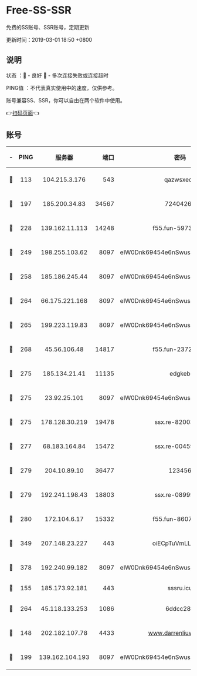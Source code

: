 # Free-SS-SSR

免费的SS账号、SSR账号，定期更新

更新时间：2019-03-01 18:50 +0800

## 说明

状态     ：🙂 - 良好 🙁 - 多次连接失败或连接超时

PING值   ：不代表真实使用中的速度，仅供参考。

账号兼容SS、SSR，你可以自由在两个软件中使用。

👉[扫码页面](https://liesauer.github.io/free-ss-ssr.github.io/)👈

## 账号

|-|PING|服务器|端口|密码|加密方式|区域|
|:----:|:----:|:-----:|-----:|:----:|:----:|:----:|
|🙂|113|104.215.3.176|543|qazwsxedc|aes-256-gcm|JP|
|🙂|197|185.200.34.83|34567|72404265|aes-256-cfb|US|
|🙂|228|139.162.11.113|14248|f55.fun-59730477|aes-256-cfb|SG|
|🙂|249|198.255.103.62|8097|eIW0Dnk69454e6nSwuspv9DmS201tQ0D|aes-256-cfb|US|
|🙂|258|185.186.245.44|8097|eIW0Dnk69454e6nSwuspv9DmS201tQ0D|aes-256-cfb|NL|
|🙂|264|66.175.221.168|8097|eIW0Dnk69454e6nSwuspv9DmS201tQ0D|aes-256-cfb|US|
|🙂|265|199.223.119.83|8097|eIW0Dnk69454e6nSwuspv9DmS201tQ0D|aes-256-cfb|US|
|🙂|268|45.56.106.48|14817|f55.fun-23726526|aes-256-cfb|US|
|🙂|275|185.134.21.41|11135|edgkeb|aes-256-cfb|GB|
|🙂|275|23.92.25.101|8097|eIW0Dnk69454e6nSwuspv9DmS201tQ0D|aes-256-cfb|US|
|🙂|275|178.128.30.219|19478|ssx.re-82003000|aes-256-cfb|SG|
|🙂|277|68.183.164.84|15472|ssx.re-00459440|aes-256-cfb|US|
|🙂|279|204.10.89.10|36477|123456|aes-256-cfb|US|
|🙂|279|192.241.198.43|18803|ssx.re-08999110|aes-256-cfb|US|
|🙂|280|172.104.6.17|15332|f55.fun-86079232|aes-256-cfb|US|
|🙂|349|207.148.23.227|443|oiECpTuVmLLxk4Ts|aes-256-cfb|US|
|🙂|378|192.240.99.182|8097|eIW0Dnk69454e6nSwuspv9DmS201tQ0D|aes-256-cfb|US|
|🙂|155|185.173.92.181|443|sssru.icu|rc4-md5|RU|
|🙂|264|45.118.133.253|1086|6ddcc286|aes-256-cfb|SG|
|🙁|148|202.182.107.78|4433|www.darrenliuwei.com|aes-256-cfb|JP|
|🙁|199|139.162.104.193|8097|eIW0Dnk69454e6nSwuspv9DmS201tQ0D|aes-256-cfb|JP|
